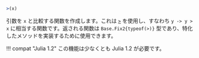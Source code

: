 ```julia
>(x)
```

引数を `x` と比較する関数を作成します。これは [`>`](@ref) を使用し、すなわち `y -> y > x` に相当する関数です。返される関数は `Base.Fix2{typeof(>)}` 型であり、特化したメソッドを実装するために使用できます。

!!! compat "Julia 1.2"
    この機能は少なくとも Julia 1.2 が必要です。

